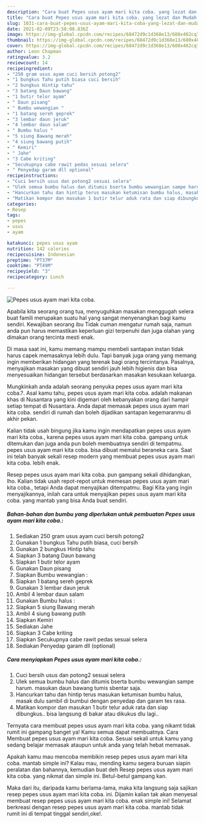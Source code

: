 ```yaml
---
description: "Cara buat Pepes usus ayam mari kita coba. yang lezat dan Mudah Dibuat"
title: "Cara buat Pepes usus ayam mari kita coba. yang lezat dan Mudah Dibuat"
slug: 1031-cara-buat-pepes-usus-ayam-mari-kita-coba-yang-lezat-dan-mudah-dibuat
date: 2021-02-09T23:58:08.836Z
image: https://img-global.cpcdn.com/recipes/68472d9c1d368e13/680x482cq70/pepes-usus-ayam-mari-kita-coba-foto-resep-utama.jpg
thumbnail: https://img-global.cpcdn.com/recipes/68472d9c1d368e13/680x482cq70/pepes-usus-ayam-mari-kita-coba-foto-resep-utama.jpg
cover: https://img-global.cpcdn.com/recipes/68472d9c1d368e13/680x482cq70/pepes-usus-ayam-mari-kita-coba-foto-resep-utama.jpg
author: Leon Chapman
ratingvalue: 3.2
reviewcount: 14
recipeingredient:
- "250 gram usus ayam cuci bersih potong2"
- "1 bungkus Tahu putih biasa cuci bersih"
- "2 bungkus Hintip tahu"
- "3 batang Daun bawang"
- "1 butir telor ayam"
- " Daun pisang"
- " Bumbu wewangian "
- "1 batang sereh geprek"
- "3 lembar daun jeruk"
- "4 lembar daun salam"
- " Bumbu halus "
- "5 siung Bawang merah"
- "4 siung bawang putih"
- " Kemiri"
- " Jahe"
- "3 Cabe kriting"
- "Secukupnya cabe rawit pedas sesuai selera"
- " Penyedap garam dll optional"
recipeinstructions:
- "Cuci bersih usus dan potong2 sesuai selera"
- "Ulek semua bumbu halus dan ditumis bserta bumbu wewangian sampe harum. masukan daun bawang tumis sbentar saja."
- "Hancurkan tahu dan hintip terus masukan ketumisan bumbu halus, masak dulu sambil di bumbui dengan penyedap dan garam tes rasa."
- "Matikan kompor dan masukan 1 butir telur aduk rata dan siap dibungkus.. bisa langsung di bakar atau dikukus dlu lagi.."
categories:
- Resep
tags:
- pepes
- usus
- ayam

katakunci: pepes usus ayam 
nutrition: 142 calories
recipecuisine: Indonesian
preptime: "PT37M"
cooktime: "PT49M"
recipeyield: "3"
recipecategory: Lunch

---
```



![Pepes usus ayam mari kita coba.](https://img-global.cpcdn.com/recipes/68472d9c1d368e13/680x482cq70/pepes-usus-ayam-mari-kita-coba-foto-resep-utama.jpg)

Apabila kita seorang orang tua, menyuguhkan masakan menggugah selera buat famili merupakan suatu hal yang sangat menyenangkan bagi kamu sendiri. Kewajiban seorang ibu Tidak cuman mengatur rumah saja, namun anda pun harus memastikan keperluan gizi terpenuhi dan juga olahan yang dimakan orang tercinta mesti enak.

Di masa  saat ini, kamu memang mampu membeli santapan instan tidak harus capek memasaknya lebih dulu. Tapi banyak juga orang yang memang ingin memberikan hidangan yang terenak bagi orang tercintanya. Pasalnya, menyajikan masakan yang dibuat sendiri jauh lebih higienis dan bisa menyesuaikan hidangan tersebut berdasarkan masakan kesukaan keluarga. 



Mungkinkah anda adalah seorang penyuka pepes usus ayam mari kita coba.?. Asal kamu tahu, pepes usus ayam mari kita coba. adalah makanan khas di Nusantara yang kini digemari oleh kebanyakan orang dari hampir setiap tempat di Nusantara. Anda dapat memasak pepes usus ayam mari kita coba. sendiri di rumah dan boleh dijadikan santapan kegemaranmu di akhir pekan.

Kalian tidak usah bingung jika kamu ingin mendapatkan pepes usus ayam mari kita coba., karena pepes usus ayam mari kita coba. gampang untuk ditemukan dan juga anda pun boleh membuatnya sendiri di tempatmu. pepes usus ayam mari kita coba. bisa dibuat memalui beraneka cara. Saat ini telah banyak sekali resep modern yang membuat pepes usus ayam mari kita coba. lebih enak.

Resep pepes usus ayam mari kita coba. pun gampang sekali dihidangkan, lho. Kalian tidak usah repot-repot untuk memesan pepes usus ayam mari kita coba., tetapi Anda dapat menyajikan ditempatmu. Bagi Kita yang ingin menyajikannya, inilah cara untuk menyajikan pepes usus ayam mari kita coba. yang mantab yang bisa Anda buat sendiri.

<!--inarticleads1-->

##### Bahan-bahan dan bumbu yang diperlukan untuk pembuatan Pepes usus ayam mari kita coba.:

1. Sediakan 250 gram usus ayam cuci bersih potong2
1. Gunakan 1 bungkus Tahu putih biasa, cuci bersih
1. Gunakan 2 bungkus Hintip tahu
1. Siapkan 3 batang Daun bawang
1. Siapkan 1 butir telor ayam
1. Gunakan  Daun pisang
1. Siapkan  Bumbu wewangian :
1. Siapkan 1 batang sereh geprek
1. Gunakan 3 lembar daun jeruk
1. Ambil 4 lembar daun salam
1. Gunakan  Bumbu halus :
1. Siapkan 5 siung Bawang merah
1. Ambil 4 siung bawang putih
1. Siapkan  Kemiri
1. Sediakan  Jahe
1. Siapkan 3 Cabe kriting
1. Siapkan Secukupnya cabe rawit pedas sesuai selera
1. Sediakan  Penyedap garam dll (optional)




<!--inarticleads2-->

##### Cara menyiapkan Pepes usus ayam mari kita coba.:

1. Cuci bersih usus dan potong2 sesuai selera
1. Ulek semua bumbu halus dan ditumis bserta bumbu wewangian sampe harum. masukan daun bawang tumis sbentar saja.
1. Hancurkan tahu dan hintip terus masukan ketumisan bumbu halus, masak dulu sambil di bumbui dengan penyedap dan garam tes rasa.
1. Matikan kompor dan masukan 1 butir telur aduk rata dan siap dibungkus.. bisa langsung di bakar atau dikukus dlu lagi..




Ternyata cara membuat pepes usus ayam mari kita coba. yang nikamt tidak rumit ini gampang banget ya! Kamu semua dapat membuatnya. Cara Membuat pepes usus ayam mari kita coba. Sesuai sekali untuk kamu yang sedang belajar memasak ataupun untuk anda yang telah hebat memasak.

Apakah kamu mau mencoba membikin resep pepes usus ayam mari kita coba. mantab simple ini? Kalau mau, mending kamu segera buruan siapin peralatan dan bahannya, kemudian buat deh Resep pepes usus ayam mari kita coba. yang nikmat dan simple ini. Betul-betul gampang kan. 

Maka dari itu, daripada kamu berlama-lama, maka kita langsung saja sajikan resep pepes usus ayam mari kita coba. ini. Dijamin kalian tak akan menyesal membuat resep pepes usus ayam mari kita coba. enak simple ini! Selamat berkreasi dengan resep pepes usus ayam mari kita coba. mantab tidak rumit ini di tempat tinggal sendiri,oke!.


